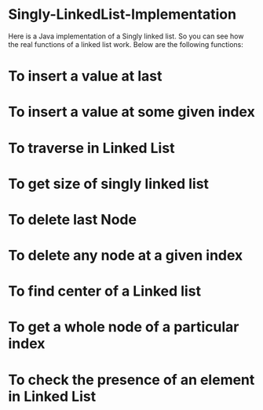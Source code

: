 # Singly-LinkedList-Implementation
Here is a Java implementation of a Singly linked list. So you can see how the real functions of a linked list work.
Below are the following functions:
  # To insert a value at last
  # To insert a value at some given index
  # To traverse in Linked List
  # To get size of singly linked list
  # To delete last Node
  # To delete any node at a given index
  # To find center of a Linked list
  # To get a whole node of a particular index
  # To check the presence of an element in Linked List
